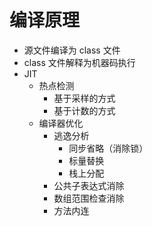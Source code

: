 # 编译原理

- 源文件编译为 class 文件
- class 文件解释为机器码执行
- JIT
  - 热点检测
    - 基于采样的方式
    - 基于计数的方式
  - 编译器优化
    - 逃逸分析
      - 同步省略（消除锁）
      - 标量替换
      - 栈上分配
    - 公共子表达式消除
    - 数组范围检查消除
    - 方法内连
